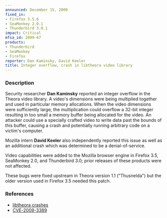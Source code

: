 ```yaml
---
announced: December 15, 2009
fixed_in:
- Firefox 3.5.6
- SeaMonkey 2.0.1
- Thunderbird 3.0.1
impact: Critical
mfsa_id: 2009-67
products:
- Thunderbird
- SeaMonkey
- Firefox
reporter: Dan Kaminsky, David Keeler
title: Integer overflow, crash in libtheora video library
---
```


<h3>Description</h3>

<p>Security researcher <strong>Dan Kaminsky</strong> reported an
integer overflow in the Theora video library.  A video's dimensions
were being multiplied together and used in particular memory
allocations.  When the video dimensions were sufficiently large, the
multiplication could overflow a 32-bit integer resulting in too small
a memory buffer being allocated for the video.  An attacker could use
a specially crafted video to write data past the bounds of this
buffer, causing a crash and potentially running arbitrary code on a
victim's computer.</p>

<p>Mozilla intern <strong>David Keeler</strong> also independently
reported this issue as well as an additional crash which was
determined to be a denial-of-service.</p>

<p class="note">Video capabilities were added to the Mozilla browser engine
in Firefox 3.5, SeaMonkey 2.0, and Thunderbird 3.0; prior releases of these
products were not affected.</p>

<p class="note">These bugs were fixed upstream in Theora version 1.1
("Thusnelda") but the older version used in Firefox 3.5 needed this
patch.</p>

<h3>References</h3>

<ul>
  <li><a href="https://bugzilla.mozilla.org/buglist.cgi?bug_id=515882,504613">libtheora crashes</a></li>
  <li><a class="ex-ref" href="http://cve.mitre.org/cgi-bin/cvename.cgi?name=CVE-2009-3389">CVE-2009-3389</a></li>
</ul>



